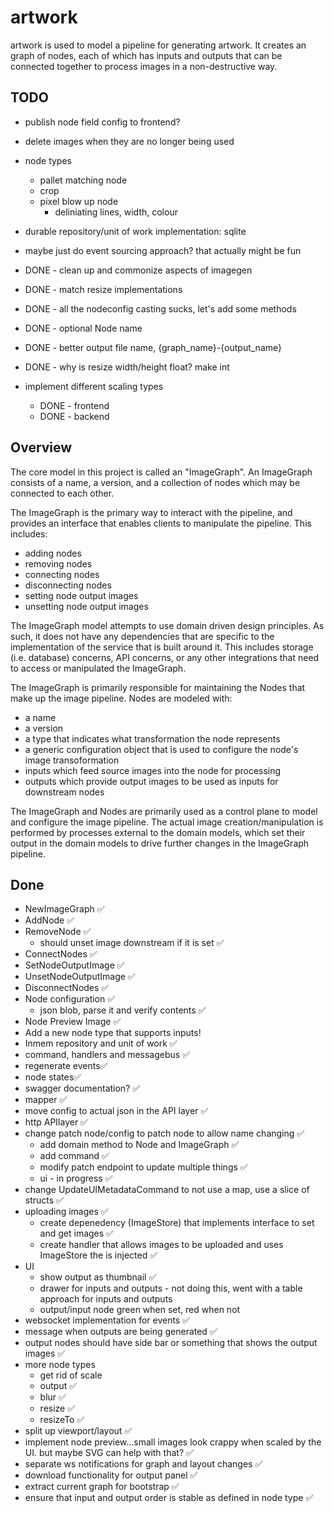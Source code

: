 # artwork

artwork is used to model a pipeline for generating artwork. It creates an graph
of nodes, each of which has inputs and outputs that can be connected together
to process images in a non-destructive way.

## TODO

- publish node field config to frontend?
- delete images when they are no longer being used

- node types
  - pallet matching node
  - crop
  - pixel blow up node
    - deliniating lines, width, colour

- durable repository/unit of work implementation: sqlite
- maybe just do event sourcing approach? that actually might be fun

- DONE - clean up and commonize aspects of imagegen
- DONE - match resize implementations
- DONE - all the nodeconfig casting sucks, let's add some methods
- DONE - optional Node name
- DONE - better output file name, {graph_name}-{output_name}
- DONE - why is resize width/height float? make int 
- implement different scaling types
  - DONE - frontend
  - DONE - backend

## Overview

The core model in this project is called an "ImageGraph". An ImageGraph
consists of a name, a version, and a collection of nodes which may be connected
to each other.

The ImageGraph is the primary way to interact with the pipeline, and provides
an interface that enables clients to manipulate the pipeline. This includes:
- adding nodes
- removing nodes
- connecting nodes
- disconnecting nodes
- setting node output images
- unsetting node output images

The ImageGraph model attempts to use domain driven design principles. As such, 
it does not have any dependencies that are specific to the implementation of
the service that is built around it. This includes storage (i.e. database) 
concerns, API concerns, or any other integrations that need to access or 
manipulated the ImageGraph.

The ImageGraph is primarily responsible for maintaining the Nodes that make
up the image pipeline. Nodes are modeled with:
- a name
- a version
- a type that indicates what transformation the node represents
- a generic configuration object that is used to configure the node's 
  image transoformation
- inputs which feed source images into the node for processing
- outputs which provide output images to be used as inputs for downstream nodes

The ImageGraph and Nodes are primarily used as a control plane to model and
configure the image pipeline. The actual image creation/manipulation is 
performed by processes external to the domain models, which set their output
in the domain models to drive further changes in the ImageGraph pipeline.



## Done

- NewImageGraph ✅
- AddNode ✅
- RemoveNode ✅
  - should unset image downstream if it is set ✅
- ConnectNodes ✅
- SetNodeOutputImage ✅
- UnsetNodeOutputImage ✅
- DisconnectNodes ✅
- Node configuration ✅
  - json blob, parse it and verify contents ✅
- Node Preview Image ✅
- Add a new node type that supports inputs!
- Inmem repository and unit of work ✅
- command, handlers and messagebus ✅
- regenerate events✅
- node states✅
- swagger documentation? ✅
- mapper ✅
- move config to actual json in the API layer ✅
- http APIlayer ✅
- change patch node/config to patch node to allow name changing ✅
  - add domain method to Node and ImageGraph ✅
  - add command ✅
  - modify patch endpoint to update multiple things ✅
  - ui - in progress ✅
- change UpdateUIMetadataCommand to not use a map, use a slice of structs ✅
- uploading images ✅
  - create depenedency (ImageStore) that implements interface to set and get images ✅
  - create handler that allows images to be uploaded and uses ImageStore the is injected ✅
- UI
  - show output as thumbnail ✅
  - drawer for inputs and outputs - not doing this, went with a table approach for inputs and outputs
  - output/input node green when set, red when not
- websocket implementation for events ✅
- message when outputs are being generated ✅
- output nodes should have side bar or something that shows the output images ✅
- more node types
  - get rid of scale
  - output ✅
  - blur ✅
  - resize ✅
  - resizeTo ✅
- split up viewport/layout ✅
- implement node preview...small images look crappy when scaled by the UI. but maybe SVG can help with that? ✅
- separate ws notifications for graph and layout changes ✅
- download functionality for output panel ✅
- extract current graph for bootstrap ✅
- ensure that input and output order is stable as defined in node type ✅
